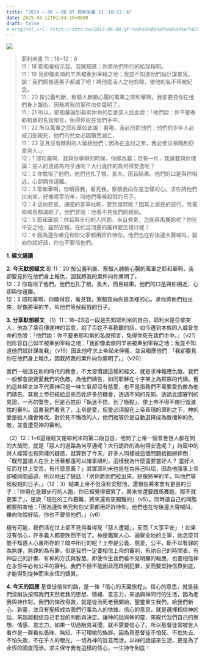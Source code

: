 ```yaml
---
title: "2019 – 06 – 08 QT 耶利米書 11：18~12：6"
date: 2025-04-12T01:54:19+0800
draft: false
# original_url: https://cmtc.tw/2019-06-08-qt-%e8%80%b6%e5%88%a9%e7%b1%b3%e6%9b%b8-11%ef%bc%9a1812%ef%bc%9a6
---
```


![](/images/qt.jpg)
> 耶利米書 11：18\~12：6  
> 11：18 耶和華指示我，我就知道；你將他們所行的給我指明。  
> 11：19 我卻像柔順的羊羔被牽到宰殺之地；我並不知道他們設計謀害我，說：我們把樹連果子都滅了吧！將他從活人之地剪除，使他的名不再被紀念。  
> 11：20 按公義判斷、察驗人肺腑心腸的萬軍之耶和華啊，我卻要見你在他們身上報仇，因我將我的案件向你稟明了。  
> 11：21 所以，耶和華論到尋索你命的亞拿突人如此說：「他們說：你不要奉耶和華的名說預言，免得你死在我們手中。  
> 11：22 所以萬軍之耶和華如此說：看哪，我必刑罰他們；他們的少年人必被刀劍殺死，他們的兒女必因饑荒滅亡，  
> 11：23 並且沒有餘剩的人留給他們；因為在追討之年，我必使災禍臨到亞拿突人。」  
> 12：1 耶和華啊，我與你爭辯的時候，你顯為義；但有一件，我還要與你理論：惡人的道路為何亨通呢？大行詭詐的為何得安逸呢？  
> 12：2 你栽培了他們，他們也扎了根，長大，而且結果。他們的口是與你相近，心卻與你遠離。  
> 12：3 耶和華啊，你曉得我，看見我，察驗我向你是怎樣的心。求你將他們拉出來，好像將宰的羊，叫他們等候殺戮的日子。  
> 12：4 這地悲哀，通國的青草枯乾，要到幾時呢？因其上居民的惡行，牲畜和飛鳥都滅絕了。他們曾說：他看不見我們的結局。  
> 12：5 耶和華說：你若與步行的人同跑，尚且覺累，怎能與馬賽跑呢？你在平安之地，雖然安穩，在約旦河邊的叢林要怎樣行呢？  
> 12：6 因為連你弟兄和你父家都用奸詐待你。他們也在你後邊大聲喊叫，雖向你說好話，你也不要信他們。

**1. 經文誦讀**

**2.  今天默想經文**
耶 11：20 按公義判斷、察驗人肺腑心腸的萬軍之耶和華啊，我卻要見你在他們身上報仇，因我將我的案件向你稟明了。  
12：2 你栽培了他們，他們也扎了根，長大，而且結果。他們的口是與你相近，心卻與你遠離。  
12：3 耶和華啊，你曉得我，看見我，察驗我向你是怎樣的心。求你將他們拉出來，好像將宰的羊，叫他們等候殺戮的日子。

**3. 分享默想經文**
（1）11：18\~23這一段是先知耶利米的自白，耶利米是亞拿突人，他為了蒙召傳達神的旨意，說了百姓不喜歡聽的話，如今遭到本族的人威脅生命的危險：「他們說：你不要奉耶和華的名說預言，免得你死在我們手中。」（v21）他形容自己如羊被牽到宰殺之地：「我卻像柔順的羊羔被牽到宰殺之地；我並不知道他們設計謀害我」（v19）因此他呼求上帝起來伸冤，並且報應他們：「我卻要見你在他們身上報仇，因我將我的案件向你稟明了。」（v20）

我們一般活在新約時代的教會，不太習慣讀這樣的經文，就是求神報應仇敵。我們一般都會說要愛我們的仇敵，為他們禱告，如同耶穌在十字架上為群眾的代禱。舊約這些經文並不代表神只是一味生氣卻沒有慈愛，也不是指我們不需要愛仇敵為他們禱告。其實上帝已經給這些百姓許多的機會，透過不同的先知、透過北國審判的見證，一再的警告，但是百姓卻「執迷不悟、到了極點」，使上帝不得不施行毀滅性的審判。這裏我們看見了，上帝是愛，但愛必須服在上帝真理的原則之下，神的愛是給人機會悔改。對於死不悔改的人，他們就等於是自動選擇成為敵擋神的仇敵，並會遭受神的審判。

（2）12：1\~6這段經文是耶利米的第二段自白，他問了上帝一個普世世人都在問的大哉問，就是「惡人的道路為何亨通呢？大行詭詐的為何得安逸呢？」詩篇中的詩人經常也有同樣的疑惑，就算到了今天，許多人同樣被這個問題給捆綁絆倒：「既然當壞人在世上活著都還可以諸事順利，這樣我為什麼還要當好人？ 當好人反而在世上受苦，有什麼意義？」其實耶利米也是在為自己叫屈，因為他服事上帝卻被同胞逼迫，所以他出了狠話：「求你將他們拉出來，好像將宰的羊，叫他們等候殺戮的日子。」（12：3）結果上帝不但沒有安慰他，還預告將來會有更苦的日子：「你現在是跟步行的人跑，你已經覺得很累了，將來你還要跟馬賽跑，那不就更累了」，是說「現在的工作艱難，將來還有更艱難的」（v5）。同時連自己的同胞都要陷害他：「因為連你弟兄和你父家都用奸詐待你。他們也在你後邊大聲喊叫，雖向你說好話，你也不要信他們。」（v6）

極有可能，我們活在世上卻不見得看得見「惡人遭報」，反而「大享平安」！如果沒有信心，許多義人都要跌倒不信了。神是鑑察人心、遍察全地的主宰，祂怎麼可能不知道人心裏所存的？暗中所行的呢？上帝是公義、慈愛、公平，斷不以有罪的為無罪，無罪的為有罪。但是我們一定要相信上帝的審判，有祂自己的時間表、有神自己的計畫、有神的方式與智慧。即使今生我們看不見明顯的報應，也要相信神在永恆中必有公平的審判。我們不但不能因此而跌倒犯罪，反而要堅持信靠到底，才能得到從神而來永恆的獎賞。

**4. 今天的回應**
基督徒信仰的路，是一條「信心的天國旅程」。信心的意思，就是我們沒辦法按照我們天然老我的思想、情緒、意志力，來過與神同行的生活，因為老我與神作對。我們的悔改得救，就是從治死老我開始，聖靈重生我們，給我們新心、新靈，並且有聖經成為我們行事為人的依據。信心的意思，就是選擇相信神的話，來超越相信自己老我的判斷與決定。讓神的話與神的靈，來取代我們自己的思想、情感、意志力。如果一切憑眼見耳聞，就不需要信心了。所以基督徒常被世人看作是一群看似愚昧、無知、不可理喻的族群。因為真基督徒不怕死、不怕失去、不怕失敗，不在乎人的眼光，一切為神的旨意而活，以神的話語來生活，更是為了永恆的國度而活。求主保守我有這樣的信心，一生持守到底！
